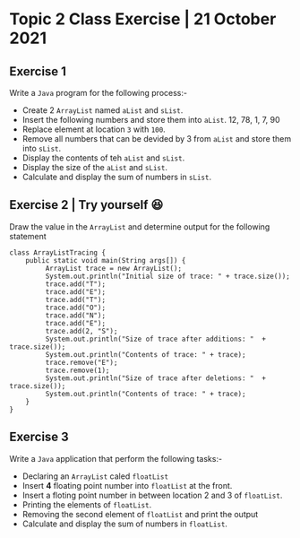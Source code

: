 # Topic 2 Class Exercise | 21 October 2021

## Exercise 1

Write a `Java` program for the following process:-

* Create 2 `ArrayList` named `aList` and `sList`.
* Insert the following numbers and store them into `aList`. 12, 78, 1, 7, 90
* Replace element at location `3` with `100`.
* Remove all numbers that can be devided by 3 from `aList` and store them into `sList`.
* Display the contents of teh `aList` and `sList`.
* Display the size of the `aList` and `sList`.
* Calculate and display the sum of numbers in `sList`.

## Exercise 2 | Try yourself :satisfied:

Draw the value in the `ArrayList` and determine output for the following statement
```
class ArrayListTracing { 
	public static void main(String args[]) { 
	     ArrayList trace = new ArrayList(); 
	     System.out.println("Initial size of trace: " + trace.size()); 
	     trace.add("T"); 
	     trace.add("E"); 
	     trace.add("T"); 
	     trace.add("O"); 
	     trace.add("N"); 
	     trace.add("E"); 
	     trace.add(2, "S"); 
	     System.out.println("Size of trace after additions: "  +  trace.size()); 
	     System.out.println("Contents of trace: " + trace); 
	     trace.remove("E"); 
	     trace.remove(1); 
	     System.out.println("Size of trace after deletions: "  +  trace.size()); 
	     System.out.println("Contents of trace: " + trace); 
	} 
}
```

## Exercise 3

Write a `Java` application that perform the following tasks:-

* Declaring an `ArrayList` caled `floatList`
* Insert **4** floating point number into `floatList` at the front.
* Insert a floting point number in between location 2 and 3 of `floatList`.
* Printing the elements of `floatList`.
* Removing the second element of `floatList` and print the output
* Calculate and display the sum of numbers in `floatList`.
